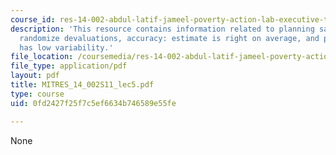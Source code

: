 ```yaml
---
course_id: res-14-002-abdul-latif-jameel-poverty-action-lab-executive-training-evaluating-social-programs-2011-spring-2011
description: 'This resource contains information related to planning sample size for
  randomize devaluations, accuracy: estimate is right on average, and precision: estimate
  has low variability.'
file_location: /coursemedia/res-14-002-abdul-latif-jameel-poverty-action-lab-executive-training-evaluating-social-programs-2011-spring-2011/0fd2427f25f7c5ef6634b746589e55fe_MITRES_14_002S11_lec5.pdf
file_type: application/pdf
layout: pdf
title: MITRES_14_002S11_lec5.pdf
type: course
uid: 0fd2427f25f7c5ef6634b746589e55fe

---
```

None